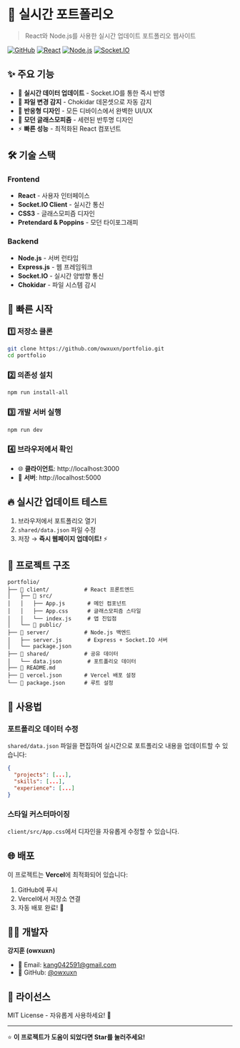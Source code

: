 # 🚀 실시간 포트폴리오

> React와 Node.js를 사용한 실시간 업데이트 포트폴리오 웹사이트

[![GitHub](https://img.shields.io/badge/GitHub-owxuxn-blue?style=flat-square&logo=github)](https://github.com/owxuxn)
[![React](https://img.shields.io/badge/React-18.2.0-61DAFB?style=flat-square&logo=react)](https://reactjs.org/)
[![Node.js](https://img.shields.io/badge/Node.js-Latest-339933?style=flat-square&logo=node.js)](https://nodejs.org/)
[![Socket.IO](https://img.shields.io/badge/Socket.IO-4.7.2-010101?style=flat-square&logo=socket.io)](https://socket.io/)

## ✨ 주요 기능

- 🔄 **실시간 데이터 업데이트** - Socket.IO를 통한 즉시 반영
- 📁 **파일 변경 감지** - Chokidar 데몬셋으로 자동 감지
- 📱 **반응형 디자인** - 모든 디바이스에서 완벽한 UI/UX
- 🎨 **모던 글래스모피즘** - 세련된 반투명 디자인
- ⚡ **빠른 성능** - 최적화된 React 컴포넌트

## 🛠️ 기술 스택

### Frontend
- **React** - 사용자 인터페이스
- **Socket.IO Client** - 실시간 통신
- **CSS3** - 글래스모피즘 디자인
- **Pretendard & Poppins** - 모던 타이포그래피

### Backend
- **Node.js** - 서버 런타임
- **Express.js** - 웹 프레임워크
- **Socket.IO** - 실시간 양방향 통신
- **Chokidar** - 파일 시스템 감시

## 🚀 빠른 시작

### 1️⃣ 저장소 클론
```bash
git clone https://github.com/owxuxn/portfolio.git
cd portfolio
```

### 2️⃣ 의존성 설치
```bash
npm run install-all
```

### 3️⃣ 개발 서버 실행
```bash
npm run dev
```

### 4️⃣ 브라우저에서 확인
- 🌐 **클라이언트**: http://localhost:3000
- 🔧 **서버**: http://localhost:5000

## 🔥 실시간 업데이트 테스트

1. 브라우저에서 포트폴리오 열기
2. `shared/data.json` 파일 수정
3. 저장 → **즉시 웹페이지 업데이트!** ⚡

## 📁 프로젝트 구조

```
portfolio/
├── 📂 client/           # React 프론트엔드
│   ├── 📂 src/
│   │   ├── App.js       # 메인 컴포넌트
│   │   ├── App.css      # 글래스모피즘 스타일
│   │   └── index.js     # 앱 진입점
│   └── 📂 public/
├── 📂 server/           # Node.js 백엔드
│   ├── server.js        # Express + Socket.IO 서버
│   └── package.json
├── 📂 shared/           # 공유 데이터
│   └── data.json        # 포트폴리오 데이터
├── 📄 README.md
├── 📄 vercel.json       # Vercel 배포 설정
└── 📄 package.json      # 루트 설정
```

## 🎯 사용법

### 포트폴리오 데이터 수정
`shared/data.json` 파일을 편집하여 실시간으로 포트폴리오 내용을 업데이트할 수 있습니다:

```json
{
  "projects": [...],
  "skills": [...],
  "experience": [...]
}
```

### 스타일 커스터마이징
`client/src/App.css`에서 디자인을 자유롭게 수정할 수 있습니다.

## 🌐 배포

이 프로젝트는 **Vercel**에 최적화되어 있습니다:

1. GitHub에 푸시
2. Vercel에서 저장소 연결
3. 자동 배포 완료! 🎉

## 👨‍💻 개발자

**강지훈 (owxuxn)**
- 📧 Email: kang042591@gmail.com
- 🐙 GitHub: [@owxuxn](https://github.com/owxuxn)

## 📄 라이선스

MIT License - 자유롭게 사용하세요! 🎉

---

⭐ **이 프로젝트가 도움이 되었다면 Star를 눌러주세요!**